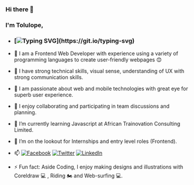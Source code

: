 ### Hi there 👋

### I'm Tolulope, 

- ### [![Typing SVG](https://readme-typing-svg.herokuapp.com?font=comfortaa&color=016EEA&size=24&width=500&lines=Nigerian+Software+Developer;Graphics+Designer;Aspiring+Full-Stack+Developer;and+Technopreneur!;Nice+to+meet+you...)](https://git.io/typing-svg)

- :man: I am a Frontend Web Developer with experience using a variety of programming languages to create user-friendly webpages 😊

- :blossom: I have strong technical skills, visual sense, understanding of UX with strong communication skills.


- :trident: I am passionate about web and mobile technologies with great eye for superb user experience.
- 👯 I enjoy collaborating and participating in team discussions and planning.
- 🌱 I’m currently learning Javascript at African Trainovation Consulting Limited.
- 🤔 I’m on the lookout for Internships and entry level roles (Frontend).
- 📫 [![Facebook](https://img.shields.io/badge/Facebook-%231877F2.svg?&style=flat-square&logo=facebook&logoColor=white)](https://facebook.com/bossteeh) [![Twitter](https://img.shields.io/badge/Twitter-%231DA1F2.svg?&style=flat-square&logo=twitter&logoColor=white)](https://twitter.com/bossteeh) [![LinkedIn](https://img.shields.io/badge/LinkedIn-%230077B5.svg?&style=flat-square&logo=linkedin&logoColor=white)](https://www.linkedin.com/in/tolulopeakinrinola/)
- ⚡ Fun fact: Aside Coding, I enjoy making designs and illustrations with Coreldraw 💻 , Riding 🏍️ and Web-surfing 💻.



<!--
**bossteeh/bossteeh** is a ✨ _special_ ✨ repository because its `README.md` (this file) appears on your GitHub profile.

Here are some ideas to get you started:

- 🔭 I’m currently working on ...
- 🌱 I’m currently learning ...
- 👯 I’m looking to collaborate on ...
- 🤔 I’m looking for help with ...
- 💬 Ask me about ...
- 📫 How to reach me: ...
- 😄 Pronouns: ...
- ⚡ Fun fact: ...
-->
